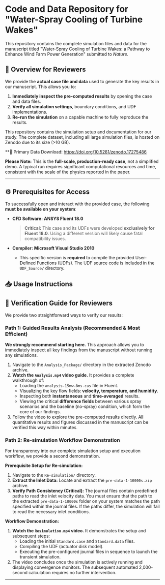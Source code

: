 # Code and Data Repository for "Water-Spray Cooling of Turbine Wakes"

This repository contains the complete simulation files and data for the manuscript titled "Water-Spray Cooling of Turbine Wakes: a Pathway to Enhance Wind Farm Power Generation" submitted to *Nature*.

## 🚀 **Overview for Reviewers**

We provide the **actual case file and data** used to generate the key results in our manuscript. This allows you to:
1.  **Immediately inspect the pre-computed results** by opening the case and data files.
2.  **Verify all simulation settings**, boundary conditions, and UDF implementations.
3.  **Re-run the simulation** on a capable machine to fully reproduce the results.

This repository contains the simulation setup and documentation for our study. The complete dataset, including all large simulation files, is hosted on Zenodo due to its size (>10 GB).

**🔗 Primary Data Download: https://doi.org/10.5281/zenodo.17275486

**Please Note:** This is the **full-scale, production-ready case**, not a simplified demo. A typical run requires significant computational resources and time, consistent with the scale of the physics reported in the paper.

---

## ⚙️ **Prerequisites for Access**

To successfully open and interact with the provided case, the following **must be available on your system**:

*   **CFD Software:** **ANSYS Fluent 18.0**
    > **Critical:** This case and its UDFs were developed **exclusively for Fluent 18.0**. Using a different version will likely cause fatal compatibility issues.

*   **Compiler:** **Microsoft Visual Studio 2010**
    *   This specific version is **required** to compile the provided User-Defined Functions (UDFs). The UDF source code is included in the `UDF_Source/` directory.

## 📥 **Usage Instructions**

## 🚀 **Verification Guide for Reviewers**

We provide two straightforward ways to verify our results:

### **Path 1: Guided Results Analysis (Recommended & Most Efficient)**

**We strongly recommend starting here.** This approach allows you to immediately inspect all key findings from the manuscript without running any simulations.

1.  Navigate to the `Analysis_Package/` directory in the extracted Zenodo archive.
2.  **Watch the `Analysis.mp4` video guide.** It provides a complete walkthrough of:
    *   Loading the `analysis-15mw-8ms.cas` file in Fluent.
    *   Visualizing the key flow fields: **velocity, temperature, and humidity**.
    *   Inspecting both **instantaneous** and **time-averaged** results.
    *   Viewing the critical **difference fields** between various spray scenarios and the baseline (no-spray) condition, which form the core of our findings.
3.  Follow the video to explore the pre-computed results directly. All quantitative results and figures discussed in the manuscript can be verified this way within minutes.

### **Path 2: Re-simulation Workflow Demonstration**

For transparency into our complete simulation setup and execution workflow, we provide a second demonstration.

**Prerequisite Setup for Re-simulation:**
1.  Navigate to the `Re-simulation/` directory.
2.  **Extract the Inlet Data:** Locate and extract the `pre-data-1-10000s.zip` archive.
3.  **Verify Path Consistency (Critical):** The journal files contain predefined paths to read the inlet velocity data. You must ensure that the path to the extracted `pre-data-1-10000s` folder on your system matches the path specified within the journal files. If the paths differ, the simulation will fail to read the necessary inlet conditions.

**Workflow Demonstration:**
1.  **Watch the `Resimulation.mp4` video.** It demonstrates the setup and subsequent steps:
    *   Loading the initial `Standard.case` and `Standard.data` files.
    *   Compiling the UDF (actuator disk model).
    *   Executing the pre-configured journal files in sequence to launch the transient simulation.
2.  The video concludes once the simulation is actively running and displaying convergence monitors. The subsequent automated 2,000-second calculation requires no further intervention.


---
